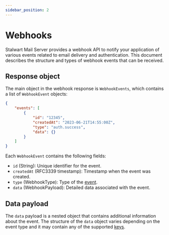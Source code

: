 ```yaml
---
sidebar_position: 2
---
```


# Webhooks

Stalwart Mail Server provides a webhook API to notify your application of various events related to email delivery and authentication. This document describes the structure and types of webhook events that can be received.

## Response object

The main object in the webhook response is `WebhookEvents`, which contains a list of `WebhookEvent` objects:

```json
{
    "events": [
        {
            "id": "12345",
            "createdAt": "2023-06-21T14:55:00Z",
            "type": "auth.success",
            "data": {}
        }
    ]
}
```

Each `WebhookEvent` contains the following fields:

- `id` (String): Unique identifier for the event.
- `createdAt` (RFC3339 timestamp): Timestamp when the event was created.
- `type` (WebhookType): Type of the [event](/docs/telemetry/events#event-types).
- `data` (WebhookPayload): Detailed data associated with the event.

## Data payload

The `data` payload is a nested object that contains additional information about the event. The structure of the `data` object varies depending on the event type and it may contain any of the supported [keys](/docs/telemetry/events#key-types).


